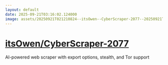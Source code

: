 ```yaml
---
layout: default
date: 2025-09-21T03:16:02.124000
image: assets/20250921T021210824--itsOwen--CyberScraper-2077--20250921T022020083--cropped.png
---
```


# [itsOwen/CyberScraper-2077](https://github.com/itsOwen/CyberScraper-2077)

AI-powered web scraper with export options, stealth, and Tor support
